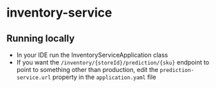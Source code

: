# inventory-service

## Running locally

- In your IDE run the InventoryServiceApplication class
- If you want the `/inventory/{storeId}/prediction/{sku}` endpoint to point to something other than production, edit the `prediction-service.url` property in the `application.yaml` file